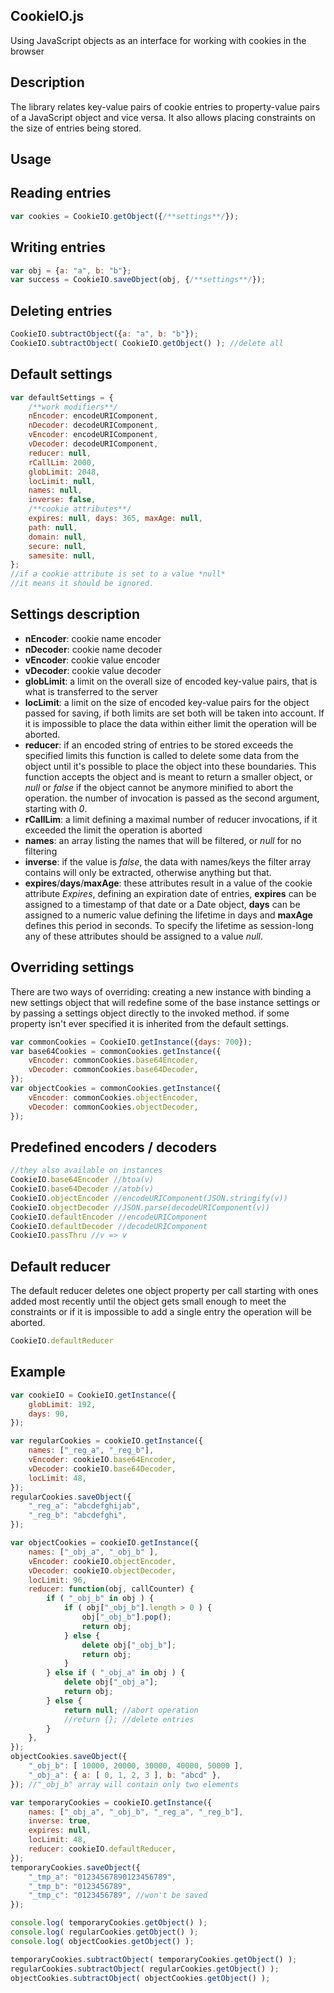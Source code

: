 ## CookieIO.js
Using JavaScript objects as an interface for working with cookies in the browser

## Description
The library relates key-value pairs of cookie entries to property-value pairs of a JavaScript object and vice versa.
It also allows placing constraints on the size of entries being stored.


## Usage

## Reading entries
```javascript
var cookies = CookieIO.getObject({/**settings**/});
```
## Writing entries
```javascript
var obj = {a: "a", b: "b"};
var success = CookieIO.saveObject(obj, {/**settings**/});
```
## Deleting entries
```javascript
CookieIO.subtractObject({a: "a", b: "b"}); 
CookieIO.subtractObject( CookieIO.getObject() ); //delete all
```

## Default settings
```javascript
var defaultSettings = {
    /**work modifiers**/
    nEncoder: encodeURIComponent,
    nDecoder: decodeURIComponent,
    vEncoder: encodeURIComponent,
    vDecoder: decodeURIComponent,
    reducer: null,
    rCallLim: 2000,
    globLimit: 2048,
    locLimit: null,
    names: null,
    inverse: false,
    /**cookie attributes**/
    expires: null, days: 365, maxAge: null,
    path: null,
    domain: null,
    secure: null,
    samesite: null,
};
//if a cookie attribute is set to a value *null*
//it means it should be ignored.
```

## Settings description
* **nEncoder**: cookie name encoder
* **nDecoder**: cookie name decoder
* **vEncoder**: cookie value encoder
* **vDecoder**: cookie value decoder
* **globLimit**: a limit on the overall size of encoded key-value pairs, 
that is what is transferred to the server
* **locLimit**: a limit on the size of encoded key-value pairs 
for the object passed for saving, if both limits are set 
both will be taken into account. If it is impossible to 
place the data within either limit the operation will be aborted.
* **reducer**: if an encoded string of entries to be stored exceeds the specified limits 
this function is called to delete some data from the object 
until it's possible to place the object into these boundaries.
This function accepts the object and is meant to return a smaller object, 
or *null* or *false* if the object cannot be anymore minified 
to abort the operation. the number of invocation is passed 
as the second argument, starting with *0*.
* **rCallLim**: a limit defining a maximal number of reducer invocations, 
if it exceeded the limit the operation is aborted
* **names**: an array listing the names that will be filtered, or *null* for no filtering
* **inverse**: if the value is *false*, the data with names/keys the filter array contains
will only be extracted, otherwise anything but that.
* **expires**/**days**/**maxAge**: these attributes result 
in a value of the cookie attribute *Expires*, defining 
an expiration date of entries, **expires** can be assigned to a timestamp of that date or 
a Date object, **days** can be assigned to a numeric value 
defining the lifetime in days and **maxAge** defines this period in seconds. 
To specify the lifetime as session-long any of these attributes should be assigned to a value *null*.

## Overriding settings
There are two ways of overriding: creating a new instance with binding a new settings
object that will redefine some of the base instance settings or by passing a settings object 
directly to the invoked method. if some property isn't ever specified it is inherited from
the default settings.
```javascript
var commonCookies = CookieIO.getInstance({days: 700});
var base64Cookies = commonCookies.getInstance({
    vEncoder: commonCookies.base64Encoder,
    vDecoder: commonCookies.base64Decoder,
});
var objectCookies = commonCookies.getInstance({
    vEncoder: commonCookies.objectEncoder,
    vDecoder: commonCookies.objectDecoder,
});
```

## Predefined encoders / decoders
```javascript
//they also available on instances
CookieIO.base64Encoder //btoa(v)
CookieIO.base64Decoder //atob(v)
CookieIO.objectEncoder //encodeURIComponent(JSON.stringify(v))
CookieIO.objectDecoder //JSON.parse(decodeURIComponent(v))
CookieIO.defaultEncoder //encodeURIComponent
CookieIO.defaultDecoder //decodeURIComponent
CookieIO.passThru //v => v
```

## Default reducer
The default reducer deletes one object property per call starting with ones added most recently until 
the object gets small enough to meet the constraints or if it is impossible 
to add a single entry the operation will be aborted.
```javascript
CookieIO.defaultReducer
```

## Example
```javascript
var cookieIO = CookieIO.getInstance({
    globLimit: 192,
    days: 90,
});

var regularCookies = cookieIO.getInstance({
    names: ["_reg_a", "_reg_b"],
    vEncoder: cookieIO.base64Encoder,
    vDecoder: cookieIO.base64Decoder,
    locLimit: 48,
});
regularCookies.saveObject({
    "_reg_a": "abcdefghijab",
    "_reg_b": "abcdefghi",
});

var objectCookies = cookieIO.getInstance({
    names: ["_obj_a", "_obj_b" ],
    vEncoder: cookieIO.objectEncoder,
    vDecoder: cookieIO.objectDecoder,
    locLimit: 96,
    reducer: function(obj, callCounter) {
        if ( "_obj_b" in obj ) {
            if ( obj["_obj_b"].length > 0 ) {
                obj["_obj_b"].pop();
                return obj;
            } else {
                delete obj["_obj_b"];
                return obj;
            }
        } else if ( "_obj_a" in obj ) {
            delete obj["_obj_a"];
            return obj;
        } else {
            return null; //abort operation
            //return {}; //delete entries
        }
    },
});
objectCookies.saveObject({
    "_obj_b": [ 10000, 20000, 30000, 40000, 50000 ],
    "_obj_a": { a: [ 0, 1, 2, 3 ], b: "abcd" },
}); //"_obj_b" array will contain only two elements

var temporaryCookies = cookieIO.getInstance({
    names: ["_obj_a", "_obj_b", "_reg_a", "_reg_b"],
    inverse: true,
    expires: null,
    locLimit: 48,
    reducer: cookieIO.defaultReducer,
});
temporaryCookies.saveObject({
    "_tmp_a": "01234567890123456789",
    "_tmp_b": "0123456789",
    "_tmp_c": "0123456789", //won't be saved
});

console.log( temporaryCookies.getObject() );
console.log( regularCookies.getObject() );
console.log( objectCookies.getObject() );

temporaryCookies.subtractObject( temporaryCookies.getObject() );
regularCookies.subtractObject( regularCookies.getObject() );
objectCookies.subtractObject( objectCookies.getObject() );
```

